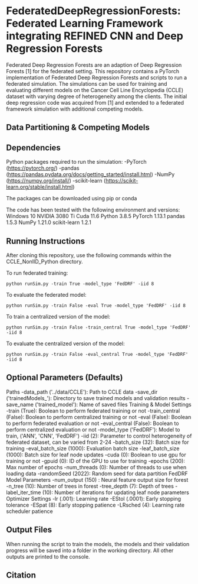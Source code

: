 # FederatedDeepRegressionForests: Federated Learning Framework integrating REFINED CNN and Deep Regression Forests
Federated Deep Regression Forests are an adaption of Deep Regression Forests [1] for the federated setting. This repository contains a PyTorch implementation of Federated Deep Regression Forests and scripts to run a federated simulation. The simulations can be used for training and evaluating different models on the Cancer Cell Line Encyclopedia (CCLE) dataset with varying degree of heterogeneity among the clients. The initial deep regression code was acquired from [1] and extended to a federated framework simulation with additional competing models.

## Data Partitioning & Competing Models


## Dependencies
Python packages required to run the simulation:
-PyTorch (https://pytorch.org/)
-pandas (https://pandas.pydata.org/docs/getting_started/install.html)
-NumPy (https://numpy.org/install/)
-scikit-learn (https://scikit-learn.org/stable/install.html)

The packages can be downloaded using pip or conda

The code has been tested with the following environment and versions:
Windows 10
NVIDIA 3080 Ti
Cuda 11.6
Python 3.8.5
PyTorch 1.13.1
pandas 1.5.3
NumPy 1.21.0
scikit-learn  1.2.1

## Running Instructions
After cloning this repository, use the following commands within the CCLE_NonIID_Python directory.

To run federated training:
```
python runSim.py -train True -model_type 'FedDRF' -iid 8
```
To evaluate the federated model:
```
python runSim.py -train False -eval True -model_type 'FedDRF' -iid 8
```
To train a centralized version of the model:
```
python runSim.py -train False -train_central True -model_type 'FedDRF' -iid 8
```
To evaluate the centralized version of the model:
```
python runSim.py -train False -eval_central True -model_type 'FedDRF' -iid 8
```
## Optional Parameters (Defaults)
Paths
-data_path ('../data/CCLE'): Path to CCLE data
-save_dir ('trainedModels_'): Directory to save trained models and validation results
-save_name ('trained_model'): Name of saved files
Training & Model Settings 
-train (True): Boolean to perform federated training or not
-train_central (False): Boolean to perform centralized training or not
-eval (False): Boolean to perform federated evaluation or not
-eval_central (False): Boolean to perform centralized evaluation or not
-model_type ('FedDRF'): Model to train, ('ANN', 'CNN', 'FedDRF')
-iid (2): Parameter to control heterogeneity of federated dataset, can be varied from 2-24 
-batch_size (32): Batch size for training
-eval_batch_size (1000): Evaluation batch size
-leaf_batch_size (1000): Batch size for leaf node updates
-cuda (0): Boolean to use gpu for training or not
-gpuid (0): ID of the GPU to use for training
-epochs (200): Max number of epochs
-num_threads (0): Number of threads to use when loading data
-randomSeed (2022): Random seed for data partition
FedDRF Model Parameters 
-num_output (150) : Neural feature output size for forest 
-n_tree (10): Number of trees in forest
-tree_depth (7): Depth of trees
-label_iter_time (10): Number of iterations for updating leaf node parameters
Optimizer Settings
-lr (.001): Learning rate
-EStol (.0001): Early stopping tolerance
-ESpat (8): Early stopping patience
-LRsched (4): Learning rate scheduler patience
## Output Files
When running the script to train the models, the models and their validation progress will be saved into a folder in the working directory. All other outputs are printed to the console.

## Citation
